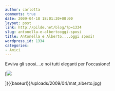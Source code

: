 ```yaml
---
author: carlotta
comments: true
date: 2009-04-18 18:01:20+00:00
layout: post
link: http://pilde.net/blog/?p=1334
slug: antonella-e-albertooggi-sposi
title: Antonella e Alberto....oggi sposi!
wordpress_id: 1334
categories:
- Amici
---
```


Evviva gli sposi....e noi tutti eleganti per l'occasione!

[![]({{baseurl}}/uploads/2009/04/mat_alberto.jpg)


]({{baseurl}}/uploads/2009/04/mat_alberto.jpg)



